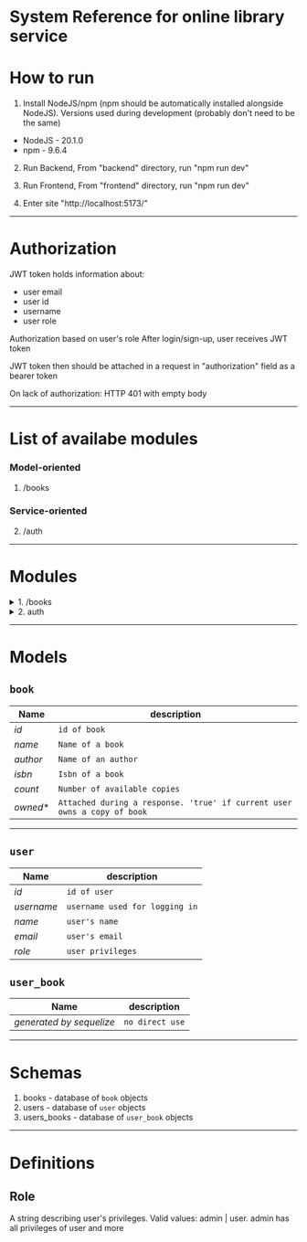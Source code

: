 # System Reference for online library service

# How to run
1. Install NodeJS/npm (npm should be automatically installed alongside NodeJS).
Versions used during development (probably don't need to be the same)
- NodeJS - 20.1.0
- npm - 9.6.4

2. Run Backend,
From "backend" directory, run "npm run dev"

3. Run Frontend,
From "frontend" directory, run "npm run dev"

4. Enter site "http://localhost:5173/"
---
# Authorization
JWT token holds information about:
- user email
- user id
- username
- user role

Authorization based on user's role
After login/sign-up, user receives JWT token

JWT token then should be attached in a request in "authorization" field as 
a bearer token

On lack of authorization:
HTTP 401 with empty body

---
# List of availabe modules
### Model-oriented
1. /books

### Service-oriented
2. /auth

---
# Modules
<details>
<summary>1. /books</summary>

# List books
GET /books
> Requirements: None
## Return value
Array of `book`

---
# Get book
GET /books/{id}
> Requirements: None
## Return value

A `book` object
HTTP 404 with empty body on missing book

## Arguments
| Path arguments | |
--- | --- 
*id* | `id of book`

---
# Create book
POST /books
> Requirements: Role(admin)
## Return value

A newly created `book` object
HTTP 400 with empty body on bad arguments

## Arguments
| Body arguments | |
--- | --- 
*name* | `Name of a book`
*author* | `Name of an author`
*isbn* | `Isbn of a book`
*count* | `Number of available copies`

---
# Update book
PUT /books/{id}
> Requirements: Role(admin)
## Return value

An updated `book` object
HTTP 400 with empty body on bad arguments

## Arguments
| Path arguments | |
--- | --- 
*id* | `id of book`

| Body arguments | | |
--- | --- | ---
*name* | `Name of a book` | *Optional*
*author* | `Name of an author` | *Optional*
*isbn* | `Isbn of a book` | *Optional*
*count* | `Number of available copies` | *Optional*

---
# Delete book
DELETE /books/{id}
> Requirements: Role(admin)
## Return value

A deleted `book` object
HTTP 400 with empty body on missing book

## Arguments
| Path arguments | |
--- | --- 
*id* | `id of book`

# Claim book
POST /books/{id}/claim
> Requirements: Role(user)
## Return value

Claimed `book` object
HTTP 400 with empty body on bad arguments
HTTP 400 with empty body on book not available
HTTP 400 with empty body on book already claimed by user

## Arguments
| Path arguments | |
--- | --- 
*id* | `id of book`

# Return book
POST /books/{id}/return
> Requirements: Role(user)
## Return value

Returned `book` object
HTTP 400 with empty body on bad arguments
HTTP 400 with empty body on user does not own book

## Arguments
| Path arguments | |
--- | --- 
*id* | `id of book`

</details>

<details>
<summary>2. auth</summary>

# Login
POST /auth/login
> Requirements: None
## Return value

A `login_token` object
HTTP 400 with empty body on bad arguments
Redirects to previous page

## Arguments
| Body arguments | |
--- | --- 
*username* | `username` 
*password* | `user's password`

# Sign-Up
POST /auth/signup
> Requirements: None
## Return value

A `login_token` object
HTTP 400 with empty body on bad arguments
Redirects to previous page

</details>

---
# Models
## `book`
| Name | description |
--- | --- 
*id* | `id of book`
*name* | `Name of a book` 
*author* | `Name of an author`
*isbn* | `Isbn of a book` 
*count* | `Number of available copies` 
*owned** | `Attached during a response. 'true' if current user owns a copy of book`

---

## `user`
| Name | description |
--- | --- 
*id* | `id of user`
*username* | `username used for logging in` 
*name* | `user's name`
*email* | `user's email`
*role* | `user privileges`

## `user_book`
| Name | description |
--- | --- 
*generated by sequelize* | `no direct use`

---
# Schemas
1. books - database of `book` objects
2. users - database of `user` objects
3. users_books - database of `user_book` objects

---
# Definitions

## Role
A string describing user's privileges.
Valid values: admin | user.
admin has all privileges of user and more
